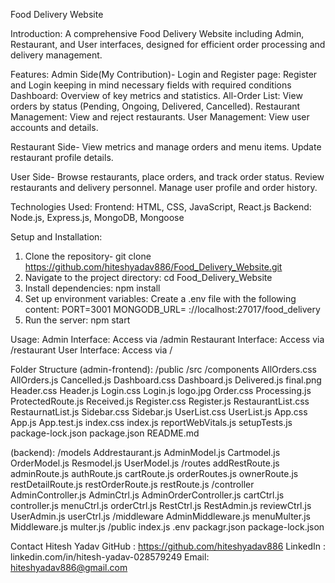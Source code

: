 Food Delivery Website

Introduction:
A comprehensive Food Delivery Website including Admin, Restaurant, and User interfaces, designed for efficient order processing and delivery management.

Features:
Admin Side(My Contribution)-
  Login and Register page: Register and Login keeping in mind necessary fields with required conditions
  Dashboard: Overview of key metrics and statistics.
  All-Order List: View orders by status (Pending, Ongoing, Delivered, Cancelled).
  Restaurant Management: View and reject restaurants.
  User Management: View user accounts and details.
  
Restaurant Side-
  View metrics and manage orders and menu items.
  Update restaurant profile details.
  
User Side-
  Browse restaurants, place orders, and track order status.
  Review restaurants and delivery personnel.
  Manage user profile and order history.

Technologies Used:
  Frontend: HTML, CSS, JavaScript, React.js
  Backend: Node.js, Express.js, MongoDB, Mongoose

Setup and Installation:
1. Clone the repository-
git clone https://github.com/hiteshyadav886/Food_Delivery_Website.git
2. Navigate to the project directory:
cd Food_Delivery_Website
3. Install dependencies:
npm install
4. Set up environment variables: Create a .env file with the following content:
PORT=3001
MONGODB_URL= ://localhost:27017/food_delivery
5. Run the server:
npm start

Usage:
Admin Interface: Access via /admin
Restaurant Interface: Access via /restaurant
User Interface: Access via /

Folder Structure
(admin-frontend):
/public
/src
  /components
    AllOrders.css
    AllOrders.js
    Cancelled.js
    Dashboard.css
    Dashboard.js
    Delivered.js
    final.png
    Header.css
    Header.js
    Login.css
    Login.js
    logo.jpg
    Order.css
    Processing.js
    ProtectedRoute.js
    Received.js
    Register.css
    Register.js
    RestaurantList.css
    RestaurnatList.js
    Sidebar.css
    Sidebar.js
    UserList.css
    UserList.js
  App.css
  App.js
  App.test.js
  index.css
  index.js
  reportWebVitals.js
  setupTests.js
package-lock.json
package.json
README.md

(backend):
/models
    Addrestaurant.js
    AdminModel.js
    Cartmodel.js
    OrderModel.js
    Resmodel.js
    UserModel.js
/routes
    addRestRoute.js
    adminRoute.js
    authRoute.js
    cartRoute.js
    orderRoutes.js
    ownerRoute.js
    restDetailRoute.js
    restOrderRoute.js
    restRoute.js
/controller
    AdminController.js
    AdminCtrl.js
    AdminOrderController.js
    cartCtrl.js
    controller.js
    menuCtrl.js
    orderCtrl.js
    RestCtrl.js
    RestAdmin.js
    reviewCtrl.js
    UserAdmin.js
    userCtrl.js
/middleware
    AdminMiddleware.js
    menuMulter.js
    Middleware.js
    multer.js
/public
index.js
.env
packagr.json
package-lock.json

Contact
Hitesh Yadav
GitHub :      https://github.com/hiteshyadav886
LinkedIn :    linkedin.com/in/hitesh-yadav-028579249
Email:        hiteshyadav886@gmail.com
